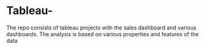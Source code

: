 # Tableau-
The repo consists of tableau projects with the sales dashboard and various dashboards. The analysis is based on various properties and features of the data
